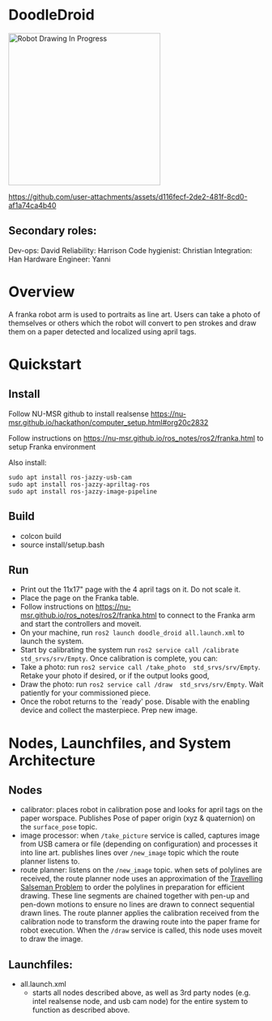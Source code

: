 # DoodleDroid
<img src="IMG_0814.HEIC" alt="Robot Drawing In Progress" width="300">

https://github.com/user-attachments/assets/d116fecf-2de2-481f-8cd0-af1a74ca4b40

## Secondary roles:
Dev-ops:  David
Reliability: Harrison
Code hygienist: Christian
Integration: Han
Hardware Engineer: Yanni

# Overview
A franka robot arm is used to portraits as line art. Users can take a photo of themselves or others which the robot will convert to pen strokes and draw them on a paper detected and localized using april tags.

# Quickstart
## Install
Follow NU-MSR github to install realsense
https://nu-msr.github.io/hackathon/computer_setup.html#org20c2832

Follow instructions on https://nu-msr.github.io/ros_notes/ros2/franka.html to setup Franka environment

Also install:
```
sudo apt install ros-jazzy-usb-cam
sudo apt install ros-jazzy-apriltag-ros
sudo apt install ros-jazzy-image-pipeline
```

## Build
- colcon build
- source install/setup.bash
## Run
- Print out the 11x17" page with the 4 april tags on it. Do not scale it.
- Place the page on the Franka table.
- Follow instructions on https://nu-msr.github.io/ros_notes/ros2/franka.html to connect to the Franka arm and start the controllers and moveit.
- On your machine, run `ros2 launch doodle_droid all.launch.xml` to launch the system.
- Start by calibrating the system run `ros2 service call /calibrate  std_srvs/srv/Empty`. Once calibration is complete, you can:
- Take a photo: run `ros2 service call /take_photo  std_srvs/srv/Empty`. Retake your photo if desired, or if the output looks good,
- Draw the photo: run `ros2 service call /draw  std_srvs/srv/Empty`. Wait patiently for your commissioned piece.
- Once the robot returns to the `ready' pose. Disable with the enabling device and collect the masterpiece. Prep new image.


# Nodes, Launchfiles, and System Architecture
## Nodes
- calibrator: places robot in calibration pose and looks for april tags on the paper worspace. Publishes Pose of paper origin (xyz & quaternion) on the `surface_pose` topic.
- image processor: when `/take_picture` service is called, captures image from USB camera or file (depending on configuration) and processes it into line art. publishes lines over `/new_image` topic which the route planner listens to.
- route planner: listens on the `/new_image` topic. when sets of polylines are received, the route planner node uses an approximation of the [Travelling Salseman Problem](https://en.wikipedia.org/wiki/Travelling_salesman_problem) to order the polylines in preparation for efficient drawing. These line segments are chained together with pen-up and pen-down motions to ensure no lines are drawn to connect sequential drawn lines. The route planner applies the calibration received from the calibration node to transform the drawing route into the paper frame for robot execution. When the `/draw` service is called, this node uses moveit to draw the image. 
## Launchfiles:
- all.launch.xml
    -  starts all nodes described above, as well as 3rd party nodes (e.g. intel realsense node,  and usb cam node) for the entire system to function as described above.
